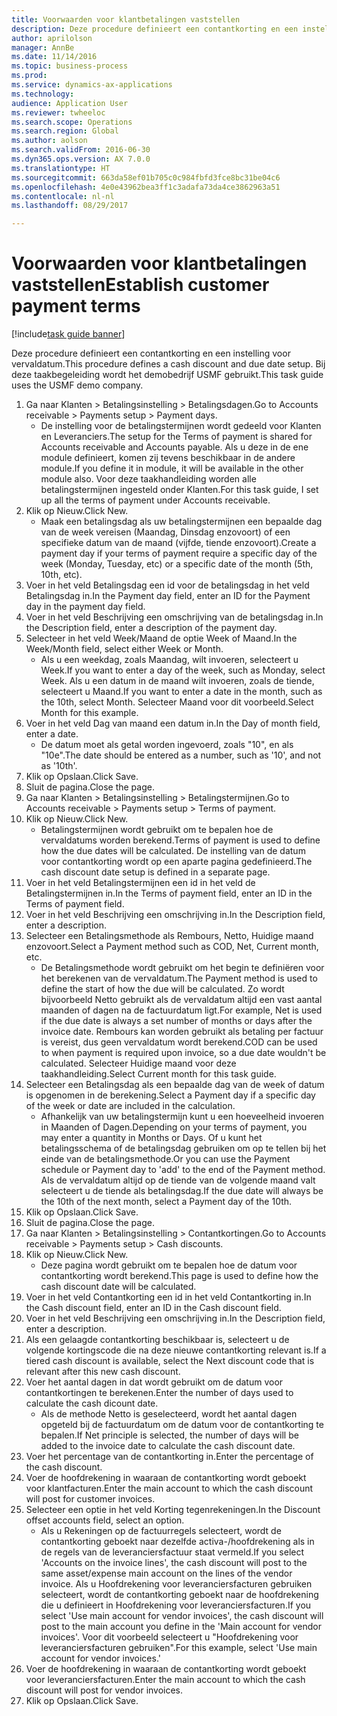 ```yaml
--- 
title: Voorwaarden voor klantbetalingen vaststellen
description: Deze procedure definieert een contantkorting en een instelling voor vervaldatum.
author: aprilolson
manager: AnnBe
ms.date: 11/14/2016
ms.topic: business-process
ms.prod: 
ms.service: dynamics-ax-applications
ms.technology: 
audience: Application User
ms.reviewer: twheeloc
ms.search.scope: Operations
ms.search.region: Global
ms.author: aolson
ms.search.validFrom: 2016-06-30
ms.dyn365.ops.version: AX 7.0.0
ms.translationtype: HT
ms.sourcegitcommit: 663da58ef01b705c0c984fbfd3fce8bc31be04c6
ms.openlocfilehash: 4e0e43962bea3ff1c3adafa73da4ce3862963a51
ms.contentlocale: nl-nl
ms.lasthandoff: 08/29/2017

---
```

# <a name="establish-customer-payment-terms"></a><span data-ttu-id="491f4-103">Voorwaarden voor klantbetalingen vaststellen</span><span class="sxs-lookup"><span data-stu-id="491f4-103">Establish customer payment terms</span></span>

[!include[task guide banner](../../includes/task-guide-banner.md)]

<span data-ttu-id="491f4-104">Deze procedure definieert een contantkorting en een instelling voor vervaldatum.</span><span class="sxs-lookup"><span data-stu-id="491f4-104">This procedure defines a cash discount and due date setup.</span></span> <span data-ttu-id="491f4-105">Bij deze taakbegeleiding wordt het demobedrijf USMF gebruikt.</span><span class="sxs-lookup"><span data-stu-id="491f4-105">This task guide uses the USMF demo company.</span></span>

1. <span data-ttu-id="491f4-106">Ga naar Klanten > Betalingsinstelling > Betalingsdagen.</span><span class="sxs-lookup"><span data-stu-id="491f4-106">Go to Accounts receivable > Payments setup > Payment days.</span></span>
    * <span data-ttu-id="491f4-107">De instelling voor de betalingstermijnen wordt gedeeld voor Klanten en Leveranciers.</span><span class="sxs-lookup"><span data-stu-id="491f4-107">The setup for the Terms of payment is shared for Accounts receivable and Accounts payable.</span></span> <span data-ttu-id="491f4-108">Als u deze in de ene module definieert, komen zij tevens beschikbaar in de andere module.</span><span class="sxs-lookup"><span data-stu-id="491f4-108">If you define it in module, it will be available in the other module also.</span></span> <span data-ttu-id="491f4-109">Voor deze taakhandleiding worden alle betalingstermijnen ingesteld onder Klanten.</span><span class="sxs-lookup"><span data-stu-id="491f4-109">For this task guide, I set up all the terms of payment under Accounts receivable.</span></span>  
2. <span data-ttu-id="491f4-110">Klik op Nieuw.</span><span class="sxs-lookup"><span data-stu-id="491f4-110">Click New.</span></span>
    * <span data-ttu-id="491f4-111">Maak een betalingsdag als uw betalingstermijnen een bepaalde dag van de week vereisen (Maandag, Dinsdag enzovoort) of een specifieke datum van de maand (vijfde, tiende enzovoort).</span><span class="sxs-lookup"><span data-stu-id="491f4-111">Create a payment day if your terms of payment require a specific day of the week (Monday, Tuesday, etc) or a specific date of the month (5th, 10th, etc).</span></span>  
3. <span data-ttu-id="491f4-112">Voer in het veld Betalingsdag een id voor de betalingsdag in het veld Betalingsdag in.</span><span class="sxs-lookup"><span data-stu-id="491f4-112">In the Payment day field, enter an ID for the Payment day in the payment day field.</span></span>
4. <span data-ttu-id="491f4-113">Voer in het veld Beschrijving een omschrijving van de betalingsdag in.</span><span class="sxs-lookup"><span data-stu-id="491f4-113">In the Description field, enter a description of the payment day.</span></span>
5. <span data-ttu-id="491f4-114">Selecteer in het veld Week/Maand de optie Week of Maand.</span><span class="sxs-lookup"><span data-stu-id="491f4-114">In the Week/Month field, select either Week or Month.</span></span>
    * <span data-ttu-id="491f4-115">Als u een weekdag, zoals Maandag, wilt invoeren, selecteert u Week.</span><span class="sxs-lookup"><span data-stu-id="491f4-115">If you want to enter a day of the week, such as Monday, select Week.</span></span> <span data-ttu-id="491f4-116">Als u een datum in de maand wilt invoeren, zoals de tiende, selecteert u Maand.</span><span class="sxs-lookup"><span data-stu-id="491f4-116">If you want to enter a date in the month, such as the 10th, select Month.</span></span> <span data-ttu-id="491f4-117">Selecteer Maand voor dit voorbeeld.</span><span class="sxs-lookup"><span data-stu-id="491f4-117">Select Month for this example.</span></span>  
6. <span data-ttu-id="491f4-118">Voer in het veld Dag van maand een datum in.</span><span class="sxs-lookup"><span data-stu-id="491f4-118">In the Day of month field, enter a date.</span></span>
    * <span data-ttu-id="491f4-119">De datum moet als getal worden ingevoerd, zoals "10", en als "10e".</span><span class="sxs-lookup"><span data-stu-id="491f4-119">The date should be entered as a number, such as '10', and not as '10th'.</span></span>  
7. <span data-ttu-id="491f4-120">Klik op Opslaan.</span><span class="sxs-lookup"><span data-stu-id="491f4-120">Click Save.</span></span>
8. <span data-ttu-id="491f4-121">Sluit de pagina.</span><span class="sxs-lookup"><span data-stu-id="491f4-121">Close the page.</span></span>
9. <span data-ttu-id="491f4-122">Ga naar Klanten > Betalingsinstelling > Betalingstermijnen.</span><span class="sxs-lookup"><span data-stu-id="491f4-122">Go to Accounts receivable > Payments setup > Terms of payment.</span></span>
10. <span data-ttu-id="491f4-123">Klik op Nieuw.</span><span class="sxs-lookup"><span data-stu-id="491f4-123">Click New.</span></span>
    * <span data-ttu-id="491f4-124">Betalingstermijnen wordt gebruikt om te bepalen hoe de vervaldatums worden berekend.</span><span class="sxs-lookup"><span data-stu-id="491f4-124">Terms of payment is used to define how the due dates will be calculated.</span></span> <span data-ttu-id="491f4-125">De instelling van de datum voor contantkorting wordt op een aparte pagina gedefinieerd.</span><span class="sxs-lookup"><span data-stu-id="491f4-125">The cash discount date setup is defined in a separate page.</span></span>  
11. <span data-ttu-id="491f4-126">Voer in het veld Betalingstermijnen een id in het veld de Betalingstermijnen in.</span><span class="sxs-lookup"><span data-stu-id="491f4-126">In the Terms of payment field, enter an ID in the Terms of payment field.</span></span>
12. <span data-ttu-id="491f4-127">Voer in het veld Beschrijving een omschrijving in.</span><span class="sxs-lookup"><span data-stu-id="491f4-127">In the Description field, enter a description.</span></span>
13. <span data-ttu-id="491f4-128">Selecteer een Betalingsmethode als Rembours, Netto, Huidige maand enzovoort.</span><span class="sxs-lookup"><span data-stu-id="491f4-128">Select a Payment method such as COD, Net, Current month, etc.</span></span>
    * <span data-ttu-id="491f4-129">De Betalingsmethode wordt gebruikt om het begin te definiëren voor het berekenen van de vervaldatum.</span><span class="sxs-lookup"><span data-stu-id="491f4-129">The Payment method is used to define the start of how the due will be calculated.</span></span>  <span data-ttu-id="491f4-130">Zo wordt bijvoorbeeld Netto gebruikt als de vervaldatum altijd een vast aantal maanden of dagen na de factuurdatum ligt.</span><span class="sxs-lookup"><span data-stu-id="491f4-130">For example, Net is used if the due date is always a set number of months or days after the invoice date.</span></span> <span data-ttu-id="491f4-131">Rembours kan worden gebruikt als betaling per factuur is vereist, dus geen vervaldatum wordt berekend.</span><span class="sxs-lookup"><span data-stu-id="491f4-131">COD can be used to when payment is required upon invoice, so a due date wouldn't be calculated.</span></span> <span data-ttu-id="491f4-132">Selecteer Huidige maand voor deze taakhandleiding.</span><span class="sxs-lookup"><span data-stu-id="491f4-132">Select Current month for this task guide.</span></span>  
14. <span data-ttu-id="491f4-133">Selecteer een Betalingsdag als een bepaalde dag van de week of datum is opgenomen in de berekening.</span><span class="sxs-lookup"><span data-stu-id="491f4-133">Select a Payment day if a specific day of the  week or date are included in the calculation.</span></span>
    * <span data-ttu-id="491f4-134">Afhankelijk van uw betalingstermijn kunt u een hoeveelheid invoeren in Maanden of Dagen.</span><span class="sxs-lookup"><span data-stu-id="491f4-134">Depending on your terms of payment, you may enter a quantity in Months or Days.</span></span> <span data-ttu-id="491f4-135">Of u kunt het betalingsschema of de betalingsdag gebruiken om op te tellen bij het einde van de betalingsmethode.</span><span class="sxs-lookup"><span data-stu-id="491f4-135">Or you can use the Payment schedule or Payment day to 'add' to the end of the Payment method.</span></span> <span data-ttu-id="491f4-136">Als de vervaldatum altijd op de tiende van de volgende maand valt selecteert u de tiende als betalingsdag.</span><span class="sxs-lookup"><span data-stu-id="491f4-136">If the due date will always be the 10th of the next month, select a Payment day of the 10th.</span></span>  
15. <span data-ttu-id="491f4-137">Klik op Opslaan.</span><span class="sxs-lookup"><span data-stu-id="491f4-137">Click Save.</span></span>
16. <span data-ttu-id="491f4-138">Sluit de pagina.</span><span class="sxs-lookup"><span data-stu-id="491f4-138">Close the page.</span></span>
17. <span data-ttu-id="491f4-139">Ga naar Klanten > Betalingsinstelling > Contantkortingen.</span><span class="sxs-lookup"><span data-stu-id="491f4-139">Go to Accounts receivable > Payments setup > Cash discounts.</span></span>
18. <span data-ttu-id="491f4-140">Klik op Nieuw.</span><span class="sxs-lookup"><span data-stu-id="491f4-140">Click New.</span></span>
    * <span data-ttu-id="491f4-141">Deze pagina wordt gebruikt om te bepalen hoe de datum voor contantkorting wordt berekend.</span><span class="sxs-lookup"><span data-stu-id="491f4-141">This page is used to define how the cash discount date will be calculated.</span></span>  
19. <span data-ttu-id="491f4-142">Voer in het veld Contantkorting een id in het veld Contantkorting in.</span><span class="sxs-lookup"><span data-stu-id="491f4-142">In the Cash discount field, enter an ID in the Cash discount field.</span></span>
20. <span data-ttu-id="491f4-143">Voer in het veld Beschrijving een omschrijving in.</span><span class="sxs-lookup"><span data-stu-id="491f4-143">In the Description field, enter a description.</span></span>
21. <span data-ttu-id="491f4-144">Als een gelaagde contantkorting beschikbaar is, selecteert u de volgende kortingscode die na deze nieuwe contantkorting relevant is.</span><span class="sxs-lookup"><span data-stu-id="491f4-144">If a tiered cash discount is available, select the Next discount code that is relevant after this new cash discount.</span></span>
22. <span data-ttu-id="491f4-145">Voer het aantal dagen in dat wordt gebruikt om de datum voor contantkortingen te berekenen.</span><span class="sxs-lookup"><span data-stu-id="491f4-145">Enter the number of days used to calculate the cash dicount date.</span></span>
    * <span data-ttu-id="491f4-146">Als de methode Netto is geselecteerd, wordt het aantal dagen opgeteld bij de factuurdatum om de datum voor de contantkorting te bepalen.</span><span class="sxs-lookup"><span data-stu-id="491f4-146">If Net principle is selected, the number of days will be added to the invoice date to calculate the cash discount date.</span></span>  
23. <span data-ttu-id="491f4-147">Voer het percentage van de contantkorting in.</span><span class="sxs-lookup"><span data-stu-id="491f4-147">Enter the percentage of the cash discount.</span></span>
24. <span data-ttu-id="491f4-148">Voer de hoofdrekening in waaraan de contantkorting wordt geboekt voor klantfacturen.</span><span class="sxs-lookup"><span data-stu-id="491f4-148">Enter the main account to which the cash discount will post for customer invoices.</span></span>
25. <span data-ttu-id="491f4-149">Selecteer een optie in het veld Korting tegenrekeningen.</span><span class="sxs-lookup"><span data-stu-id="491f4-149">In the Discount offset accounts field, select an option.</span></span>
    * <span data-ttu-id="491f4-150">Als u Rekeningen op de factuurregels selecteert, wordt de contantkorting geboekt naar dezelfde activa-/hoofdrekening als in de regels van de leveranciersfactuur staat vermeld.</span><span class="sxs-lookup"><span data-stu-id="491f4-150">If you select 'Accounts on the invoice lines', the cash discount will post to the same asset/expense main account on the lines of the vendor invoice.</span></span> <span data-ttu-id="491f4-151">Als u Hoofdrekening voor leveranciersfacturen gebruiken selecteert, wordt de contantkorting geboekt naar de hoofdrekening die u definieert in Hoofdrekening voor leveranciersfacturen.</span><span class="sxs-lookup"><span data-stu-id="491f4-151">If you select 'Use main account for vendor invoices', the cash discount will post to the main account you define in the 'Main account for vendor invoices'.</span></span> <span data-ttu-id="491f4-152">Voor dit voorbeeld selecteert u "Hoofdrekening voor leveranciersfacturen gebruiken".</span><span class="sxs-lookup"><span data-stu-id="491f4-152">For this example, select 'Use main account for vendor invoices.'</span></span>  
26. <span data-ttu-id="491f4-153">Voer de hoofdrekening in waaraan de contantkorting wordt geboekt voor leveranciersfacturen.</span><span class="sxs-lookup"><span data-stu-id="491f4-153">Enter the main account to which the cash discount will post for vendor invoices.</span></span>
27. <span data-ttu-id="491f4-154">Klik op Opslaan.</span><span class="sxs-lookup"><span data-stu-id="491f4-154">Click Save.</span></span>


